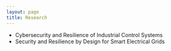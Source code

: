 ```yaml
--- 
layout: page
title: Research
---
```


- Cybersecurity and Resilience of Industrial Control Systems
- Security and Resilience by Design for Smart Electrical Grids
